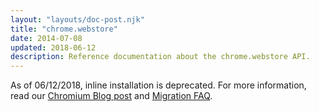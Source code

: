 ```yaml
---
layout: "layouts/doc-post.njk"
title: "chrome.webstore"
date: 2014-07-08
updated: 2018-06-12
description: Reference documentation about the chrome.webstore API.
---
```


As of 06/12/2018, inline installation is deprecated. For more information, read our [Chromium Blog
post][1] and [Migration FAQ][2].

[1]: https://blog.chromium.org/2018/06/improving-extension-transparency-for.html
[2]: /docs/extensions/inline_faq
